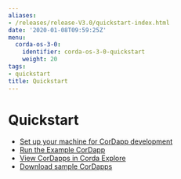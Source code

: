 ```yaml
---
aliases:
- /releases/release-V3.0/quickstart-index.html
date: '2020-01-08T09:59:25Z'
menu:
  corda-os-3-0:
    identifier: corda-os-3-0-quickstart
    weight: 20
tags:
- quickstart
title: Quickstart
---
```



# Quickstart


* [Set up your machine for CorDapp development](getting-set-up.md)
* [Run the Example CorDapp](tutorial-cordapp.md)
* [View CorDapps in Corda Explore](http://explore.corda.zone/)
* [Download sample CorDapps](https://www.corda.net/samples/)

